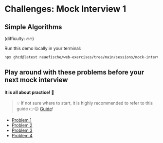 # Challenges: Mock Interview 1

## Simple Algorithms

(difficulty: 🔥🔥)

Run this demo locally in your terminal:

```bash
npx ghcd@latest neuefische/web-exercises/tree/main/sessions/mock-interview-1/simple-algorithms
```

## Play around with these problems before your next mock interview

#### It is all about practice! 💪

> 💡 If not sure where to start, it is highly recommended to refer to this guide 👉😉 [Guide]!

- [Problem 1]
- [Problem 2]
- [Problem 3]
- [Problem 4]

[Guide]: ../self-directed-learning/assets/chatgpt-pair-programming.md
[Problem 1]: https://www.codewars.com/kata/53da3dbb4a5168369a0000fe
[Problem 2]: https://www.codewars.com/kata/5bb904724c47249b10000131
[Problem 3]: https://www.codewars.com/kata/5526fc09a1bbd946250002dc/
[Problem 4]: https://www.codewars.com/kata/52efefcbcdf57161d4000091
